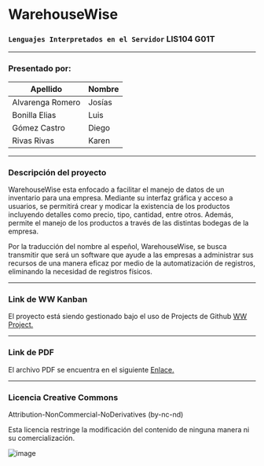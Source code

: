 # WarehouseWise
 
### `Lenguajes Interpretados en el Servidor` LIS104 G01T

---

### **Presentado por:**
| Apellido | Nombre |
| -- | -- |
| Alvarenga Romero | Josías |
| Bonilla Elias | Luis |              
| Gómez Castro | Diego |       
| Rivas Rivas | Karen |   

---

### **Descripción del proyecto**

WarehouseWise esta enfocado a facilitar el manejo de datos de un inventario para una empresa. Mediante su interfaz gráfica y acceso a usuarios, se permitirá crear y modicar la existencia de los productos incluyendo detalles como precio, tipo, cantidad, entre otros. Además, permite el manejo de los productos a través de las distintas bodegas de la empresa.

Por la traducción del nombre al espeñol, WarehouseWise, se busca transmitir que será un software que ayude a las empresas  a administrar sus recursos de una manera eficaz por medio de la automatización de registros, eliminando la necesidad de registros físicos.

---

### **Link de WW Kanban**
El proyecto está siendo gestionado bajo el uso de Projects de Github [WW Project.](https://github.com/users/Alca1707/projects/2/views/4)

---

### **Link de PDF**
El archivo PDF se encuentra en el siguiente [Enlace.](https://drive.google.com/file/d/1MUOJvoVaAoRujm58Ny_0ASX2og9zlo3I/view?usp=sharing)

---

### **Licencia Creative Commons**

Attribution-NonCommercial-NoDerivatives (by-nc-nd)

Esta licencia restringe la modificación del contenido de ninguna manera ni su comercialización.

![image](http://parapnte.educacion.navarra.es/wp-content/uploads/2016/02/creativecommons02.png)

